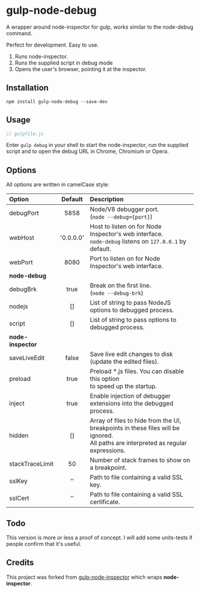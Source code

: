 # gulp-node-debug

A wrapper around node-inspector for gulp, works similar to the node-debug command.

Perfect for development. Easy to use.

1. Runs node-inspector.
2. Runs the supplied script in debug mode
3. Opens the user's browser, pointing it at the inspector.

## Installation

`npm install gulp-node-debug --save-dev`

## Usage

```javascript
// gulpfile.js

```

Enter `gulp debug` in your shell to start the node-inspector, run the supplied script and to open the debug URL in Chrome, Chromium or Opera.

## Options

All options are written in camelCase style:

| Option              | Default   | Description |
| :------------------ | :-------: | :-------- |
| debugPort           | 5858      | Node/V8 debugger port.<br/>(`node --debug={port}`)
| webHost             | '0.0.0.0' | Host to listen on for Node Inspector's web interface.<br/>`node-debug` listens on `127.0.0.1` by default.
| webPort             | 8080      | Port to listen on for Node Inspector's web interface.
| **node-debug**
| debugBrk            | true      | Break on the first line.<br/>(`node --debug-brk`)
| nodejs              | []        | List of string to pass NodeJS options to debugged process.
| script              | []        | List of string to pass options to debugged process.
| **node-inspector**
| saveLiveEdit        | false     | Save live edit changes to disk (update the edited files).
| preload             | true      | Preload *.js files. You can disable this option<br/>to speed up the startup.
| inject              | true      | Enable injection of debugger extensions into the debugged process.
| hidden              | []        | Array of files to hide from the UI,<br/>breakpoints in these files will be ignored.<br/>All paths are interpreted as regular expressions.
| stackTraceLimit     | 50        | Number of stack frames to show on a breakpoint.
| sslKey              | ''        | Path to file containing a valid SSL key.
| sslCert             | ''        | Path to file containing a valid SSL certificate.


## Todo

This version is more or less a proof of concept. I will add some units-tests if people confirm that it's useful.   

## Credits

This project was forked from [gulp-node-inspector](https://github.com/koemei/gulp-node-inspector) which wraps **node-inspector**.  